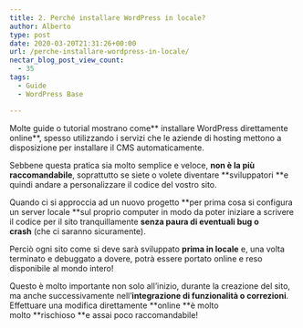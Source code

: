 ```yaml
---
title: 2. Perché installare WordPress in locale?
author: Alberto
type: post
date: 2020-03-20T21:31:26+00:00
url: /perche-installare-wordpress-in-locale/
nectar_blog_post_view_count:
  - 35
tags:
  - Guide
  - WordPress Base

---
```

Molte guide o tutorial mostrano come**&nbsp;installare WordPress direttamente online**, spesso utilizzando i servizi che le aziende di hosting mettono a disposizione per installare il CMS automaticamente.

Sebbene questa pratica sia molto semplice e veloce,&nbsp;**non è la più raccomandabile**, soprattutto se siete o volete diventare&nbsp;**sviluppatori&nbsp;**e quindi andare a personalizzare il codice del vostro sito.

Quando ci si approccia ad un nuovo progetto&nbsp;**per prima cosa si configura un server locale&nbsp;**sul proprio computer in modo da poter iniziare a scrivere il codice per il sito tranquillamente&nbsp;**senza paura di eventuali bug o crash**&nbsp;(che ci saranno sicuramente).

Perciò ogni sito come si deve sarà sviluppato&nbsp;**prima in locale**&nbsp;e, una volta terminato e debuggato a dovere, potrà essere portato online e reso disponibile al mondo intero!

Questo è molto importante non solo all’inizio, durante la creazione del sito, ma anche successivamente nell’**integrazione di funzionalità o correzioni**. Effettuare una modifica direttamente&nbsp;**online&nbsp;**è molto molto&nbsp;**rischioso&nbsp;**e assai poco raccomandabile!
